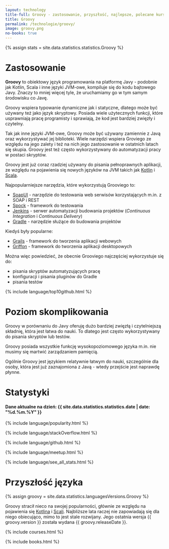 ```yaml
---
layout: technology
title-full: Groovy - zastosowanie, przyszłość, najlepsze, polecane kursy
title: Groovy
permalink: /technologie/groovy/
image: groovy.png
no-books: true
---
```


{% assign stats = site.data.statistics.statistics.Groovy %}

# Zastosowanie

**Groovy** to obiektowy język programowania na platformę Javy - podobnie jak Kotlin, Scala i inne języki JVM-owe,
kompiluje się do kodu bajtowego Javy. Znaczy to mniej więcej tyle, że uruchamiamy go w tym samym środowisku co Javę.

Groovy wspiera typowanie dynamiczne jak i statyczne, dlatego może być używany też jako język skryptowy. Posiada wiele
użytecznych funkcji, które usprawniają pracę programisty i sprawiają, że kod jest bardziej zwięzły i czytelny.

Tak jak inne języki JVM-owe, Groovy może być używany zamiennie z Javą oraz wykorzystywać jej biblioteki. Wiele narzędzi
wspiera Groviego ze względu na jego zalety i też na nich jego zastosowanie w ostatnich latach się skupia. Groovy jest
też często wykorzystywany do automatyzacji pracy w postaci skryptów.

Groovy jest już coraz rzadziej używany do pisania pełnoprawnych aplikacji, ze względu na pojawienia się nowych języków
na JVM takich jak [Kotlin](/technologie/kotlin) i [Scala](/technologie/scala).

Najpopularniejsze narzędzia, które wykorzystują Grooviego to:

- [SoapUI](https://www.soapui.org/) - narzędzie do testowania web serwisów korzystających m.in. z SOAP i REST
- [Spock](http://spockframework.org/) - framework do testowania
- [Jenkins](https://jenkins.io/) - serwer automatyzacji budowania projektów (*Continuous Integration* i *Continuous
  Delivery*)
- [Gradle](https://gradle.org/) - narzędzie służące do budowania projektów

Kiedyś były popularne:

- [Grails](https://grails.org/) - framework do tworzenia aplikacji webowych
- [Griffon](http://griffon-framework.org/) - framework do tworzenia aplikacji desktopowych

Można więc powiedzieć, że obecnie Grooviego najczęściej wykorzystuje się do:

- pisania skryptów automatyzujących pracę
- konfiguracji i pisania pluginów do Gradle
- pisania testów

{% include language/top10github.html %}

# Poziom skomplikowania

Groovy w porównaniu do Javy oferuję dużo bardziej zwięzłą i czytelniejszą składnię, która jest łatwa do nauki. To
dlatego jest często wykorzystywany do pisania skryptów lub testów.

Groovy posiada wszystkie funkcję wysokopoziomowego języka m.in. nie musimy się martwić zarządzaniem pamięcią.

Ogólnie Groovy jest językiem relatywnie łatwym do nauki, szczególnie dla osoby, która jest już zaznajomiona z Javą -
wtedy przejście jest naprawdę płynne.

# Statystyki

<h4>Dane aktualne na dzień: {{ site.data.statistics.statistics.date | date: "%d.%m.%Y"  }}</h4>

{% include language/popularity.html %}

{% include language/stackOverflow.html %}

{% include language/github.html %}

{% include language/meetup.html %}

{% include language/see_all_stats.html %}

# Przyszłość języka

{% assign groovy = site.data.statistics.languagesVersions.Groovy %}

Groovy stracił nieco na swojej popularności, głównie ze względu na pojawienia się [Kotlina](/technologie/kotlin)
i [Scali](/technologie/scala). Najbliższe lata raczej nie zapowiadają się dla niego obiecująco, mimo to jest
stale rozwijany. Jego ostatnia wersja {{ groovy.version }} została wydana {{ groovy.releaseDate }}.

{% include courses.html %}

{% include books.html %}




